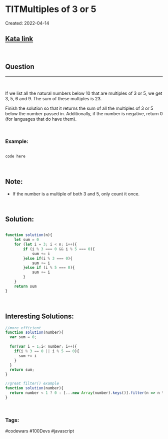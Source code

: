 # TITMultiples of 3 or 5

Created:  2022-04-14

[1]: https://www.codewars.com/kata/514b92a657cdc65150000006/train/javascript
## [Kata link][1]

&nbsp;

## Question
---

&nbsp;

If we list all the natural numbers below 10 that are multiples of 3 or 5, we get 3, 5, 6 and 9. The sum of these multiples is 23.

Finish the solution so that it returns the sum of all the multiples of 3 or 5 below the number passed in. Additionally, if the number is negative, return 0 (for languages that do have them).

&nbsp;

### **Example:** 
<!-- code below -->

```javascript

code here

```

&nbsp;

## Note:
- If the number is a multiple of both 3 and 5, only count it once.

&nbsp;

## **Solution:**

<!-- code below -->

```javascript

function solution(n){
    let sum = 0
    for (let i = 3; i < n; i++){
        if (i % 3 === 0 && i % 5 === 0){
            sum += i
        }else if(i % 3 === 0){
            sum += i
        }else if (i % 5 === 0){
            sum += i
        }
    }
    return sum
}

```

&nbsp;

## **Interesting Solutions:**

<!-- code below -->

```javascript
//more efficient
function solution(number){
  var sum = 0;
  
  for(var i = 1;i< number; i++){
    if(i % 3 == 0 || i % 5 == 0){
      sum += i
    }
  }
  return sum;
}

//great filter() example
function solution(number){
  return number < 1 ? 0 : [...new Array(number).keys()].filter(n => n % 3 == 0 || n % 5 == 0).reduce((a, b) => a + b);
}

```

&nbsp;

### Tags:
#codewars #100Devs #javascript